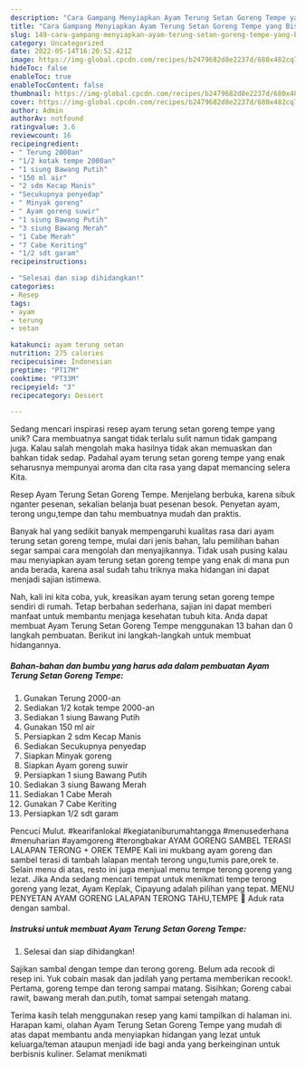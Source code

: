 ```yaml
---
description: "Cara Gampang Menyiapkan Ayam Terung Setan Goreng Tempe yang Bisa Manjain Lidah"
title: "Cara Gampang Menyiapkan Ayam Terung Setan Goreng Tempe yang Bisa Manjain Lidah"
slug: 149-cara-gampang-menyiapkan-ayam-terung-setan-goreng-tempe-yang-bisa-manjain-lidah
category: Uncategorized
date: 2022-05-14T16:20:52.421Z
image: https://img-global.cpcdn.com/recipes/b2479682d8e2237d/680x482cq70/ayam-terung-setan-goreng-tempe-foto-resep-utama.jpg
hideToc: false
enableToc: true
enableTocContent: false
thumbnail: https://img-global.cpcdn.com/recipes/b2479682d8e2237d/680x482cq70/ayam-terung-setan-goreng-tempe-foto-resep-utama.jpg
cover: https://img-global.cpcdn.com/recipes/b2479682d8e2237d/680x482cq70/ayam-terung-setan-goreng-tempe-foto-resep-utama.jpg
author: Admin
authorAv: notfound
ratingvalue: 3.6
reviewcount: 16
recipeingredient:
- " Terung 2000an"
- "1/2 kotak tempe 2000an"
- "1 siung Bawang Putih"
- "150 ml air"
- "2 sdm Kecap Manis"
- "Secukupnya penyedap"
- " Minyak goreng"
- " Ayam goreng suwir"
- "1 siung Bawang Putih"
- "3 siung Bawang Merah"
- "1 Cabe Merah"
- "7 Cabe Keriting"
- "1/2 sdt garam"
recipeinstructions:

- "Selesai dan siap dihidangkan!"
categories:
- Resep
tags:
- ayam
- terung
- setan

katakunci: ayam terung setan 
nutrition: 275 calories
recipecuisine: Indonesian
preptime: "PT17M"
cooktime: "PT33M"
recipeyield: "3"
recipecategory: Dessert

---
```





Sedang mencari inspirasi resep ayam terung setan goreng tempe yang unik? Cara membuatnya sangat tidak terlalu sulit namun tidak gampang juga. Kalau salah mengolah maka hasilnya tidak akan memuaskan dan bahkan tidak sedap. Padahal ayam terung setan goreng tempe yang enak seharusnya mempunyai aroma dan cita rasa yang dapat memancing selera Kita.





Resep Ayam Terung Setan Goreng Tempe. Menjelang berbuka, karena sibuk nganter pesenan, sekalian belanja buat pesenan besok. Penyetan ayam, terong ungu,tempe dan tahu membuatnya mudah dan praktis.

Banyak hal yang sedikit banyak mempengaruhi kualitas rasa dari ayam terung setan goreng tempe, mulai dari jenis bahan, lalu pemilihan bahan segar sampai cara mengolah dan menyajikannya. Tidak usah pusing kalau mau menyiapkan ayam terung setan goreng tempe yang enak di mana pun anda berada, karena asal sudah tahu triknya maka hidangan ini dapat menjadi sajian istimewa.






Nah, kali ini kita coba, yuk, kreasikan ayam terung setan goreng tempe sendiri di rumah. Tetap berbahan sederhana, sajian ini dapat memberi manfaat untuk membantu menjaga kesehatan tubuh kita. Anda dapat membuat Ayam Terung Setan Goreng Tempe menggunakan 13 bahan dan 0 langkah pembuatan. Berikut ini langkah-langkah untuk membuat hidangannya.

<!--inarticleads1-->

##### Bahan-bahan dan bumbu yang harus ada dalam pembuatan Ayam Terung Setan Goreng Tempe:

1. Gunakan  Terung 2000-an
1. Sediakan 1/2 kotak tempe 2000-an
1. Sediakan 1 siung Bawang Putih
1. Gunakan 150 ml air
1. Persiapkan 2 sdm Kecap Manis
1. Sediakan Secukupnya penyedap
1. Siapkan  Minyak goreng
1. Siapkan  Ayam goreng suwir
1. Persiapkan 1 siung Bawang Putih
1. Sediakan 3 siung Bawang Merah
1. Sediakan 1 Cabe Merah
1. Gunakan 7 Cabe Keriting
1. Persiapkan 1/2 sdt garam


Pencuci Mulut. #kearifanlokal #kegiataniburumahtangga #menusederhana #menuharian #ayamgoreng #terongbakar AYAM GORENG SAMBEL TERASI LALAPAN TERONG + OREK TEMPE Kali ini mukbang ayam goreng dan sambel terasi di tambah lalapan mentah terong ungu,tumis pare,orek te. Selain menu di atas, resto ini juga menjual menu tempe terong goreng yang lezat. Jika Anda sedang mencari tempat untuk menikmati tempe terong goreng yang lezat, Ayam Keplak, Cipayung adalah pilihan yang tepat. MENU PENYETAN AYAM GORENG LALAPAN TERONG TAHU,TEMPE 🥰 Aduk rata dengan sambal. 

<!--inarticleads2-->

##### Instruksi untuk membuat Ayam Terung Setan Goreng Tempe:


1. Selesai dan siap dihidangkan!

Sajikan sambal dengan tempe dan terong goreng. Belum ada recook di resep ini. Yuk cobain masak dan jadilah yang pertama memberikan recook!. Pertama, goreng tempe dan terong sampai matang. Sisihkan; Goreng cabai rawit, bawang merah dan.putih, tomat sampai setengah matang. 

Terima kasih telah menggunakan resep yang kami tampilkan di halaman ini. Harapan kami, olahan Ayam Terung Setan Goreng Tempe yang mudah di atas dapat membantu anda menyiapkan hidangan yang lezat untuk keluarga/teman ataupun menjadi ide bagi anda yang berkeinginan untuk berbisnis kuliner. Selamat menikmati
